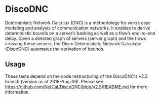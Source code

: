 # DiscoDNC

Deterministic Network Calculus (DNC) is a methodology for worst-case modeling and analysis of communication networks. It enables to derive deterministic bounds on a server’s backlog as well as a flow’s end-to-end delay. Given a directed graph of servers (server graph) and the flows crossing these servers, the Disco Deterministic Network Calculator (DiscoDNC) automates the derivation of bounds.

## Usage

These tests depend on the code restructuring of the DiscoDNC's v2.5 branch (version as of 2018-Aug-06).
Please see https://github.com/NetCal/DiscoDNC/blob/v2.5/README.md for more information.
